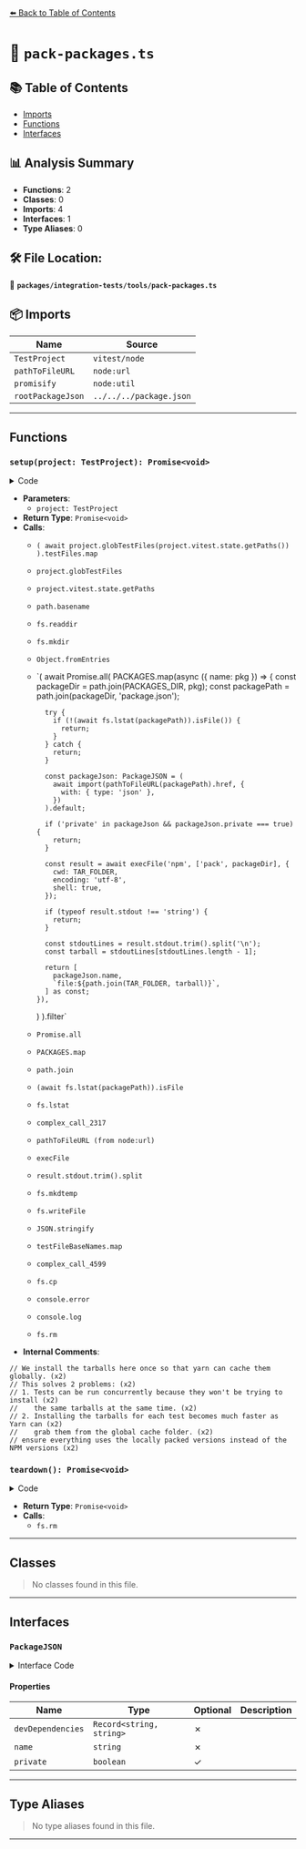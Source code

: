 [⬅️ Back to Table of Contents](../../../index.md)

# 📄 `pack-packages.ts`

## 📚 Table of Contents

- [Imports](#imports)
- [Functions](#functions)
- [Interfaces](#interfaces)

## 📊 Analysis Summary

- **Functions**: 2
- **Classes**: 0
- **Imports**: 4
- **Interfaces**: 1
- **Type Aliases**: 0

## 🛠️ File Location:
📂 **`packages/integration-tests/tools/pack-packages.ts`**

## 📦 Imports

| Name | Source |
|------|--------|
| `TestProject` | `vitest/node` |
| `pathToFileURL` | `node:url` |
| `promisify` | `node:util` |
| `rootPackageJson` | `../../../package.json` |


---

## Functions

### `setup(project: TestProject): Promise<void>`

<details><summary>Code</summary>

```ts
async (project: TestProject): Promise<void> => {
  const testFileBaseNames = (
    await project.globTestFiles(project.vitest.state.getPaths())
  ).testFiles.map(testFilePath => path.basename(testFilePath, '.test.ts'));

  const PACKAGES = await fs.readdir(PACKAGES_DIR, {
    encoding: 'utf-8',
    withFileTypes: true,
  });

  await fs.mkdir(FIXTURES_DESTINATION_DIR, { recursive: true });

  await fs.mkdir(TAR_FOLDER, { recursive: true });

  const tseslintPackages = Object.fromEntries(
    (
      await Promise.all(
        PACKAGES.map(async ({ name: pkg }) => {
          const packageDir = path.join(PACKAGES_DIR, pkg);
          const packagePath = path.join(packageDir, 'package.json');

          try {
            if (!(await fs.lstat(packagePath)).isFile()) {
              return;
            }
          } catch {
            return;
          }

          const packageJson: PackageJSON = (
            await import(pathToFileURL(packagePath).href, {
              with: { type: 'json' },
            })
          ).default;

          if ('private' in packageJson && packageJson.private === true) {
            return;
          }

          const result = await execFile('npm', ['pack', packageDir], {
            cwd: TAR_FOLDER,
            encoding: 'utf-8',
            shell: true,
          });

          if (typeof result.stdout !== 'string') {
            return;
          }

          const stdoutLines = result.stdout.trim().split('\n');
          const tarball = stdoutLines[stdoutLines.length - 1];

          return [
            packageJson.name,
            `file:${path.join(TAR_FOLDER, tarball)}`,
          ] as const;
        }),
      )
    ).filter(e => e != null),
  );

  const BASE_DEPENDENCIES: PackageJSON['devDependencies'] = {
    ...tseslintPackages,
    eslint: rootPackageJson.devDependencies.eslint,
    typescript: rootPackageJson.devDependencies.typescript,
    vitest: rootPackageJson.devDependencies.vitest,
  };

  const temp = await fs.mkdtemp(path.join(INTEGRATION_TEST_DIR, 'temp'), {
    encoding: 'utf-8',
  });

  await fs.writeFile(path.join(temp, '.yarnrc.yml'), YARN_RC_CONTENT, {
    encoding: 'utf-8',
  });

  await fs.writeFile(
    path.join(temp, 'package.json'),
    JSON.stringify(
      {
        devDependencies: BASE_DEPENDENCIES,
        packageManager: rootPackageJson.packageManager,
        private: true,
        resolutions: tseslintPackages,
      },
      null,
      2,
    ),
    { encoding: 'utf-8' },
  );

  // We install the tarballs here once so that yarn can cache them globally.
  // This solves 2 problems:
  // 1. Tests can be run concurrently because they won't be trying to install
  //    the same tarballs at the same time.
  // 2. Installing the tarballs for each test becomes much faster as Yarn can
  //    grab them from the global cache folder.
  await execFile('yarn', ['install', '--no-immutable'], {
    cwd: temp,
    shell: true,
  });

  await Promise.all(
    testFileBaseNames.map(async fixture => {
      const testFolder = path.join(FIXTURES_DESTINATION_DIR, fixture);

      const fixtureDir = path.join(FIXTURES_DIR, fixture);

      const fixturePackageJson: PackageJSON = (
        await import(
          pathToFileURL(path.join(fixtureDir, 'package.json')).href,
          { with: { type: 'json' } }
        )
      ).default;

      await fs.cp(fixtureDir, testFolder, { recursive: true });

      await fs.writeFile(
        path.join(testFolder, 'package.json'),
        JSON.stringify(
          {
            private: true,
            ...fixturePackageJson,
            devDependencies: {
              ...BASE_DEPENDENCIES,
              ...fixturePackageJson.devDependencies,
            },

            packageManager: rootPackageJson.packageManager,

            // ensure everything uses the locally packed versions instead of the NPM versions
            resolutions: {
              ...tseslintPackages,
            },
          },
          null,
          2,
        ),
        { encoding: 'utf-8' },
      );

      await fs.writeFile(
        path.join(testFolder, '.yarnrc.yml'),
        YARN_RC_CONTENT,
        { encoding: 'utf-8' },
      );

      const { stderr, stdout } = await execFile(
        'yarn',
        ['install', '--no-immutable'],
        {
          cwd: testFolder,
          shell: true,
        },
      );

      if (stderr) {
        console.error(stderr);

        if (stdout) {
          console.log(stdout);
        }
      }
    }),
  );

  await fs.rm(temp, { recursive: true });

  console.log('Finished packing local packages.');
}
```
</details>

- **Parameters**:
  - `project: TestProject`
- **Return Type**: `Promise<void>`
- **Calls**:
  - `(
    await project.globTestFiles(project.vitest.state.getPaths())
  ).testFiles.map`
  - `project.globTestFiles`
  - `project.vitest.state.getPaths`
  - `path.basename`
  - `fs.readdir`
  - `fs.mkdir`
  - `Object.fromEntries`
  - `(
      await Promise.all(
        PACKAGES.map(async ({ name: pkg }) => {
          const packageDir = path.join(PACKAGES_DIR, pkg);
          const packagePath = path.join(packageDir, 'package.json');

          try {
            if (!(await fs.lstat(packagePath)).isFile()) {
              return;
            }
          } catch {
            return;
          }

          const packageJson: PackageJSON = (
            await import(pathToFileURL(packagePath).href, {
              with: { type: 'json' },
            })
          ).default;

          if ('private' in packageJson && packageJson.private === true) {
            return;
          }

          const result = await execFile('npm', ['pack', packageDir], {
            cwd: TAR_FOLDER,
            encoding: 'utf-8',
            shell: true,
          });

          if (typeof result.stdout !== 'string') {
            return;
          }

          const stdoutLines = result.stdout.trim().split('\n');
          const tarball = stdoutLines[stdoutLines.length - 1];

          return [
            packageJson.name,
            `file:${path.join(TAR_FOLDER, tarball)}`,
          ] as const;
        }),
      )
    ).filter`
  - `Promise.all`
  - `PACKAGES.map`
  - `path.join`
  - `(await fs.lstat(packagePath)).isFile`
  - `fs.lstat`
  - `complex_call_2317`
  - `pathToFileURL (from node:url)`
  - `execFile`
  - `result.stdout.trim().split`
  - `fs.mkdtemp`
  - `fs.writeFile`
  - `JSON.stringify`
  - `testFileBaseNames.map`
  - `complex_call_4599`
  - `fs.cp`
  - `console.error`
  - `console.log`
  - `fs.rm`
- **Internal Comments**:
```
// We install the tarballs here once so that yarn can cache them globally. (x2)
// This solves 2 problems: (x2)
// 1. Tests can be run concurrently because they won't be trying to install (x2)
//    the same tarballs at the same time. (x2)
// 2. Installing the tarballs for each test becomes much faster as Yarn can (x2)
//    grab them from the global cache folder. (x2)
// ensure everything uses the locally packed versions instead of the NPM versions (x2)
```

### `teardown(): Promise<void>`

<details><summary>Code</summary>

```ts
async (): Promise<void> => {
  if (process.env.KEEP_INTEGRATION_TEST_DIR !== 'true') {
    await fs.rm(INTEGRATION_TEST_DIR, { recursive: true });
  }
}
```
</details>

- **Return Type**: `Promise<void>`
- **Calls**:
  - `fs.rm`

---

## Classes

> No classes found in this file.


---

## Interfaces

### `PackageJSON`

<details><summary>Interface Code</summary>

```ts
interface PackageJSON {
  devDependencies: Record<string, string>;
  name: string;
  private?: boolean;
}
```
</details>

#### Properties

| Name | Type | Optional | Description |
|------|------|----------|-------------|
| `devDependencies` | `Record<string, string>` | ✗ |  |
| `name` | `string` | ✗ |  |
| `private` | `boolean` | ✓ |  |


---

## Type Aliases

> No type aliases found in this file.


---